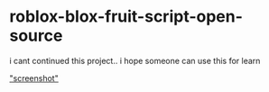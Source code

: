 # roblox-blox-fruit-script-open-source
i cant continued this project.. i hope someone can use this for learn

["screenshot"](/screenshot/Screenshot.png)
